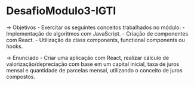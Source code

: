 # DesafioModulo3-IGTI

-> Objetivos
    - Exercitar os seguintes conceitos trabalhados no módulo:
      - Implementação de algoritmos com JavaScript.
      - Criação de componentes com React.
      - Utilização de class components, functional components ou hooks.


-> Enunciado
      - Criar uma aplicação com React, realizar cálculo de valorização/depreciação com base em um capital inicial, taxa de juros mensal e quantidade de parcelas mensal, utilizando o conceito de juros compostos.
